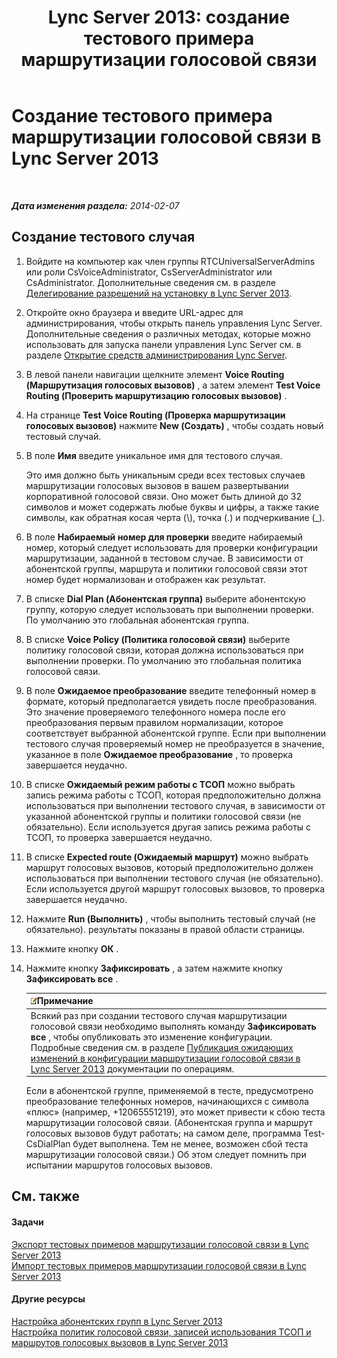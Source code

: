 ﻿---
title: 'Lync Server 2013: создание тестового примера маршрутизации голосовой связи'
TOCTitle: Создание тестового примера маршрутизации голосовой связи
ms:assetid: 43a07a5b-2f20-462a-81e5-d628c18391e0
ms:mtpsurl: https://technet.microsoft.com/ru-ru/library/Gg425935(v=OCS.15)
ms:contentKeyID: 49309602
ms.date: 05/19/2016
mtps_version: v=OCS.15
ms.translationtype: HT
---

# Создание тестового примера маршрутизации голосовой связи в Lync Server 2013

 

_**Дата изменения раздела:** 2014-02-07_

## Создание тестового случая

1.  Войдите на компьютер как член группы RTCUniversalServerAdmins или роли CsVoiceAdministrator, CsServerAdministrator или CsAdministrator. Дополнительные сведения см. в разделе [Делегирование разрешений на установку в Lync Server 2013](lync-server-2013-delegate-setup-permissions.md).

2.  Откройте окно браузера и введите URL-адрес для администрирования, чтобы открыть панель управления Lync Server. Дополнительные сведения о различных методах, которые можно использовать для запуска панели управления Lync Server см. в разделе [Открытие средств администрирования Lync Server](lync-server-2013-open-lync-server-administrative-tools.md).

3.  В левой панели навигации щелкните элемент **Voice Routing (Маршрутизация голосовых вызовов)** , а затем элемент **Test Voice Routing (Проверить маршрутизацию голосовых вызовов)** .

4.  На странице **Test Voice Routing (Проверка маршрутизации голосовых вызовов)** нажмите **New (Создать)** , чтобы создать новый тестовый случай.

5.  В поле **Имя** введите уникальное имя для тестового случая.
    
    Это имя должно быть уникальным среди всех тестовых случаев маршрутизации голосовых вызовов в вашем развертывании корпоративной голосовой связи. Оно может быть длиной до 32 символов и может содержать любые буквы и цифры, а также такие символы, как обратная косая черта (\\), точка (.) и подчеркивание (\_).

6.  В поле **Набираемый номер для проверки** введите набираемый номер, который следует использовать для проверки конфигурации маршрутизации, заданной в тестовом случае. В зависимости от абонентской группы, маршрута и политики голосовой связи этот номер будет нормализован и отображен как результат.

7.  В списке **Dial Plan (Абонентская группа)** выберите абонентскую группу, которую следует использовать при выполнении проверки. По умолчанию это глобальная абонентская группа.

8.  В списке **Voice Policy (Политика голосовой связи)** выберите политику голосовой связи, которая должна использоваться при выполнении проверки. По умолчанию это глобальная политика голосовой связи.

9.  В поле **Ожидаемое преобразование** введите телефонный номер в формате, который предполагается увидеть после преобразования. Это значение проверяемого телефонного номера после его преобразования первым правилом нормализации, которое соответствует выбранной абонентской группе. Если при выполнении тестового случая проверяемый номер не преобразуется в значение, указанное в поле **Ожидаемое преобразование** , то проверка завершается неудачно.

10. В списке **Ожидаемый режим работы с ТСОП** можно выбрать запись режима работы с ТСОП, которая предположительно должна использоваться при выполнении тестового случая, в зависимости от указанной абонентской группы и политики голосовой связи (не обязательно). Если используется другая запись режима работы с ТСОП, то проверка завершается неудачно.

11. В списке **Expected route (Ожидаемый маршрут)** можно выбрать маршрут голосовых вызовов, который предположительно должен использоваться при выполнении тестового случая (не обязательно). Если используется другой маршрут голосовых вызовов, то проверка завершается неудачно.

12. Нажмите **Run (Выполнить)** , чтобы выполнить тестовый случай (не обязательно). результаты показаны в правой области страницы.

13. Нажмите кнопку **ОК** .

14. Нажмите кнопку **Зафиксировать** , а затем нажмите кнопку **Зафиксировать все** .
    
    <table>
    <thead>
    <tr class="header">
    <th><img src="images/Gg398412.note(OCS.15).gif" title="note" alt="note" />Примечание</th>
    </tr>
    </thead>
    <tbody>
    <tr class="odd">
    <td>Всякий раз при создании тестового случая маршрутизации голосовой связи необходимо выполнять команду <strong>Зафиксировать все</strong> , чтобы опубликовать это изменение конфигурации. Подробные сведения см. в разделе <a href="lync-server-2013-publish-pending-changes-to-the-voice-routing-configuration.md">Публикация ожидающих изменений в конфигурации маршрутизации голосовой связи в Lync Server 2013</a> документации по операциям.</td>
    </tr>
    </tbody>
    </table>
    
    Если в абонентской группе, применяемой в тесте, предусмотрено преобразование телефонных номеров, начинающихся с символа «плюс» (например, +12065551219), это может привести к сбою теста маршрутизации голосовой связи. (Абонентская группа и маршрут голосовых вызовов будут работать; на самом деле, программа Test-CsDialPlan будет выполнена. Тем не менее, возможен сбой теста маршрутизации голосовой связи.) Об этом следует помнить при испытании маршрутов голосовых вызовов.

## См. также

#### Задачи

[Экспорт тестовых примеров маршрутизации голосовой связи в Lync Server 2013](lync-server-2013-export-voice-routing-test-cases.md)  
[Импорт тестовых примеров маршрутизации голосовой связи в Lync Server 2013](lync-server-2013-import-voice-routing-test-cases.md)  

#### Другие ресурсы

[Настройка абонентских групп в Lync Server 2013](lync-server-2013-configuring-dial-plans.md)  
[Настройка политик голосовой связи, записей использования ТСОП и маршрутов голосовых вызовов в Lync Server 2013](lync-server-2013-configuring-voice-policies-pstn-usage-records-and-voice-routes.md)


